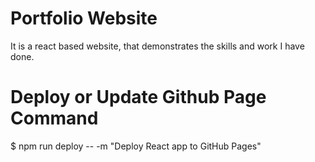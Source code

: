 # Portfolio Website 
It is a react based website, that demonstrates the skills and work I have done. 

# Deploy or Update Github Page Command
$ npm run deploy -- -m "Deploy React app to GitHub Pages"